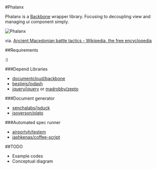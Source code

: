 #Phalanx

Phalanx is a [Backbone](https://github.com/documentcloud/backbone) wrapper library. Focusing to decoupling view and managing ui component simply.

![Phalanx](http://upload.wikimedia.org/wikipedia/commons/3/32/Phalanx.png)

via. [Ancient Macedonian battle tactics - Wikipedia, the free encyclopedia](http://en.wikipedia.org/wiki/Ancient_Macedonian_battle_tactics "Ancient Macedonian battle tactics - Wikipedia, the free encyclopedia")

##Requirements

:)

###Depend Libraries

- [documentcloud/backbone](https://github.com/documentcloud/backbone "documentcloud/backbone · GitHub")
- [bestiejs/lodash](https://github.com/bestiejs/lodash "bestiejs/lodash · GitHub")
- [jquery/jquery](https://github.com/jquery/jquery "jquery/jquery · GitHub") or [madrobby/zepto](https://github.com/madrobby/zepto "madrobby/zepto · GitHub")

###Document generator

- [senchalabs/jsduck](https://github.com/senchalabs/jsduck "senchalabs/jsduck · GitHub")
- [jsoverson/plato](https://github.com/jsoverson/plato "jsoverson/plato · GitHub")

###Automated spec runner

- [airportyh/testem](https://github.com/airportyh/testem "airportyh/testem · GitHub")
- [jashkenas/coffee-script](https://github.com/jashkenas/coffee-script "jashkenas/coffee-script · GitHub")

##TODO

- Example codes
- Conceptual diagram